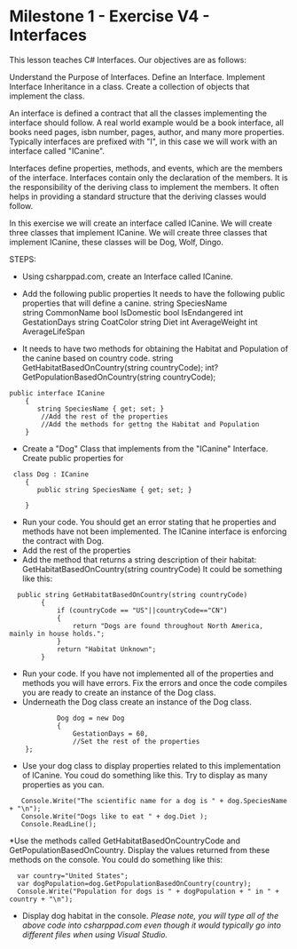 # Milestone 1 - Exercise V4 - Interfaces

This lesson teaches C# Interfaces. Our objectives are as follows:

Understand the Purpose of Interfaces.
Define an Interface.
Implement Interface Inheritance in a class.
Create a collection of objects that implement the class.

An interface is defined a contract that all the classes implementing the interface should follow. A real world example would be a book interface, all books need pages, isbn number, pages, author, and many more properties. Typically interfaces are prefixed with "I", in this case we will work with an interface called "ICanine".

Interfaces define properties, methods, and events, which are the members of the interface. Interfaces contain only the declaration of the members. It is the responsibility of the deriving class to implement the members. It often helps in providing a standard structure that the deriving classes would follow.

In this exercise we will create an interface called ICanine. We will create three classes that implement ICanine. We will create three classes that implement ICanine, these classes will be Dog, Wolf, Dingo.

STEPS:
* Using csharppad.com, create an Interface called ICanine.
* Add the following public properties It needs to have the following public properties that will define a canine.
        string SpeciesName  
        string CommonName
        bool IsDomestic 
        bool IsEndangered 
        int GestationDays
        string CoatColor
        string Diet
        int AverageWeight
        int AverageLifeSpan

* It needs to have two methods for obtaining the Habitat and Population of the canine based on country code. 
        string GetHabitatBasedOnCountry(string countryCode);
        int? GetPopulationBasedOnCountry(string countryCode);  
```
public interface ICanine
    {
       string SpeciesName { get; set; }
        //Add the rest of the properties
        //Add the methods for gettng the Habitat and Population
    }
```
* Create a "Dog" Class that implements from the "ICanine" Interface. Create public properties for
```
 class Dog : ICanine
    {
       public string SpeciesName { get; set; }
    
    }

```
* Run your code. You should get an error stating that he properties and methods have not been implemented. The ICanine interface is   enforcing the contract with Dog.
* Add the rest of the properties
* Add the method that returns a string description of their habitat: GetHabitatBasedOnCountry(string countryCode) 
It could be something like this:
```
  public string GetHabitatBasedOnCountry(string countryCode)
        {
            if (countryCode == "US"||countryCode=="CN")
            {
                return "Dogs are found throughout North America, mainly in house holds.";
            }
            return "Habitat Unknown";
        }
```
* Run your code. If you have not implemented all of the properties and methods you will have errors. Fix the errors and once the code   compiles you are ready to create an instance of the Dog class.
* Underneath the Dog class create an instance of the Dog class. 
```
            Dog dog = new Dog
            {
                GestationDays = 60,
                //Set the rest of the properties
    };
```


* Use your dog class to display properties related to this implementation of ICanine. You coud do something like this. Try to display as many properties as you can. 
```
   Console.Write("The scientific name for a dog is " + dog.SpeciesName + "\n");
   Console.Write("Dogs like to eat " + dog.Diet );
   Console.ReadLine();
```
*Use the methods called GetHabitatBasedOnCountryCode and GetPopulationBasedOnCountry. Display the values returned from these methods on the console. You could do something like this:
```
  var country="United States";
  var dogPopulation=dog.GetPopulationBasedOnCountry(country);
  Console.Write("Population for dogs is " + dogPopulation + " in " + country + "\n");
```
* Display dog habitat in the console. 
*Please note, you will type all of the above code into csharppad.com even though it would typically go into different files when using Visual Studio.*
